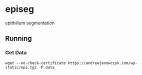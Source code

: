 # episeg
epithilium segmentation

## Running
### Get Data
```
wget --no-check-certificate https://andrewjanowczyk.com/wp-static/epi.tgz -P data
```
